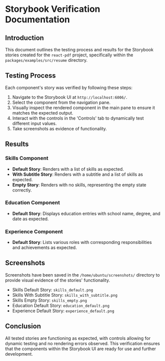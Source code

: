 # Storybook Verification Documentation

## Introduction
This document outlines the testing process and results for the Storybook stories created for the `react-pdf` project, specifically within the `packages/examples/src/resume` directory.

## Testing Process
Each component's story was verified by following these steps:
1. Navigate to the Storybook UI at `http://localhost:6006/`.
2. Select the component from the navigation pane.
3. Visually inspect the rendered component in the main pane to ensure it matches the expected output.
4. Interact with the controls in the 'Controls' tab to dynamically test different input values.
5. Take screenshots as evidence of functionality.

## Results

### Skills Component
- **Default Story**: Renders with a list of skills as expected.
- **With Subtitle Story**: Renders with a subtitle and a list of skills as expected.
- **Empty Story**: Renders with no skills, representing the empty state correctly.

### Education Component
- **Default Story**: Displays education entries with school name, degree, and date as expected.

### Experience Component
- **Default Story**: Lists various roles with corresponding responsibilities and achievements as expected.

## Screenshots
Screenshots have been saved in the `/home/ubuntu/screenshots/` directory to provide visual evidence of the stories' functionality.

- Skills Default Story: `skills_default.png`
- Skills With Subtitle Story: `skills_with_subtitle.png`
- Skills Empty Story: `skills_empty.png`
- Education Default Story: `education_default.png`
- Experience Default Story: `experience_default.png`

## Conclusion
All tested stories are functioning as expected, with controls allowing for dynamic testing and no rendering errors observed. This verification ensures that the components within the Storybook UI are ready for use and further development.
